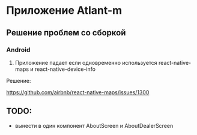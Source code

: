 # Приложение Atlant-m

## Решение проблем со сборкой

### Android

1. Приложение падает если одновременно используется react-native-maps и react-native-device-info

Решение:

https://github.com/airbnb/react-native-maps/issues/1300

## TODO:
- вынести в один компонент AboutScreen и AboutDealerScreen
